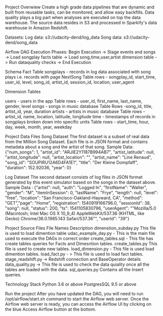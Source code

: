 Project Overwiew
Create a high grade data pipelines that are dynamic and built from reusable tasks, can be monitored, and allow easy backfills. Data quality plays a big part when analyses are executed on top the data warehouse. The source data resides in S3 and processed in Sparkify's data warehouse in Amazon Redshift. 

Datasets:
Log data: s3://udacity-dend/log_data
Song data: s3://udacity-dend/song_data

Airflow DAG Execution Phases:
Begin Execution -> Stage events and songs -> Load songplay facts table -> Load song,time,user,artist dimension table -> Run dataquality checks -> End Execution

Schema
Fact Table songplays - records in log data associated with song plays i.e. records with page NextSong Table rows - songplay_id, start_time, user_id, level, song_id, artist_id, session_id, location, user_agent

Dimension Tables

users - users in the app Table rows - user_id, first_name, last_name, gender, level
songs - songs in music database Table Rows -song_id, title, artist_id, year, duration
artists - artists in music database Table rows - artist_id, name, location, latitude, longitude
time - timestamps of records in songplays broken down into specific units Table rows - start_time, hour, day, week, month, year, weekday

Project Data Files
Song Dataset The first dataset is a subset of real data from the Million Song Dataset. Each file is in JSON format and contains metadata about a song and the artist of that song. Sample Data: {"num_songs": 1, "artist_id": "ARJIE2Y1187B994AB7", "artist_latitude": null, "artist_longitude": null, "artist_location": "", "artist_name": "Line Renaud", "song_id": "SOUPIRU12A6D4FA1E1", "title": "Der Kleine Dompfaff", "duration": 152.92036, "year": 0}

Log Dataset The second dataset consists of log files in JSON format generated by this event simulator based on the songs in the dataset above. Sample Data : {"artist": null, "auth": "Logged In", "firstName": "Walter", "gender": "M", "itemInSession": 0, "lastName": "Frye", "length": null, "level": "free", "location": "San Francisco-Oakland-Hayward, CA", "method": "GET","page": "Home", "registration": 1540919166796.0, "sessionId": 38, "song": null, "status": 200, "ts": 1541105830796, "userAgent": ""Mozilla/5.0 (Macintosh; Intel Mac OS X 10_9_4) AppleWebKit/537.36 (KHTML, like Gecko) Chrome/36.0.1985.143 Safari/537.36"", "userId": "39"}

Project Source Files
File Names	Description
dimenstion_subday.py	This file is used to load dimention table
udac_example_day.py - This is the main file used to execute the DAGs in correct order
create_tables.sql - This file has create tables queries for Facts and Dimesntion tables.
create_tables.py	This file is used to create new tables. 
load_dimension.py - This file is used load dimention tables.
load_fact.py - > This file is used to load fact tables. 
stage_readshift.py -> Redshift connection and BaseOperator details
data_quality.py -> This file is used to check the data quiality once all the tables are loaded with the data.
sql_queries.py	Contains all the Insert queries.

Technology Stack
Python 3.6 or above PostgresSQL 9.5 or above

Run the project
After you have updated the DAG, you will need to run /opt/airflow/start.sh command to start the Airflow web server. 
Once the Airflow web server is ready, you can access the Airflow UI by clicking on the blue Access Airflow button at the bottom.

